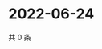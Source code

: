 # 2022-06-24

共 0 条

<!-- BEGIN WEIBO -->
<!-- 最后更新时间 Fri Jun 24 2022 06:14:42 GMT+0800 (China Standard Time) -->

<!-- END WEIBO -->
